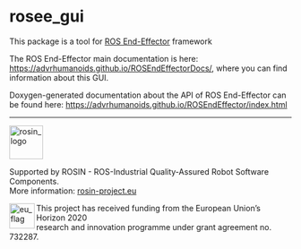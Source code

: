 # rosee_gui
This package is a tool for [ROS End-Effector](https://advrhumanoids.github.io/ROSEndEffector/) framework

The ROS End-Effector main documentation is here: https://advrhumanoids.github.io/ROSEndEffectorDocs/, where you can find information about this GUI.

Doxygen-generated documentation about the API of ROS End-Effector can be found here: https://advrhumanoids.github.io/ROSEndEffector/index.html

***
<!-- 
    ROSIN acknowledgement from the ROSIN press kit
    @ https://github.com/rosin-project/press_kit
-->

<a href="http://rosin-project.eu">
  <img src="http://rosin-project.eu/wp-content/uploads/rosin_ack_logo_wide.png" 
       alt="rosin_logo" height="60" >
</a>

Supported by ROSIN - ROS-Industrial Quality-Assured Robot Software Components.  
More information: <a href="http://rosin-project.eu">rosin-project.eu</a>

<img src="http://rosin-project.eu/wp-content/uploads/rosin_eu_flag.jpg" 
     alt="eu_flag" height="45" align="left" >  

This project has received funding from the European Union’s Horizon 2020  
research and innovation programme under grant agreement no. 732287. 


